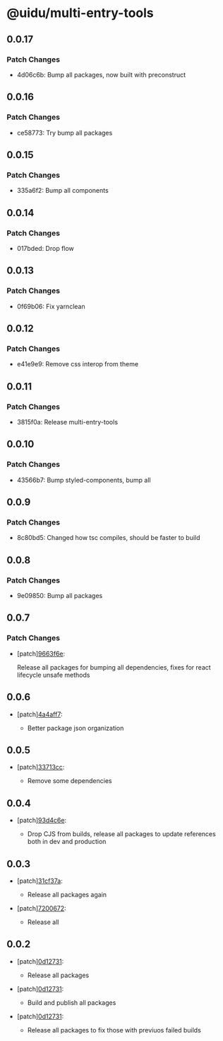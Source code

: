 # @uidu/multi-entry-tools

## 0.0.17

### Patch Changes

- 4d06c6b: Bump all packages, now built with preconstruct

## 0.0.16

### Patch Changes

- ce58773: Try bump all packages

## 0.0.15

### Patch Changes

- 335a6f2: Bump all components

## 0.0.14

### Patch Changes

- 017bded: Drop flow

## 0.0.13

### Patch Changes

- 0f69b06: Fix yarnclean

## 0.0.12

### Patch Changes

- e41e9e9: Remove css interop from theme

## 0.0.11

### Patch Changes

- 3815f0a: Release multi-entry-tools

## 0.0.10

### Patch Changes

- 43566b7: Bump styled-components, bump all

## 0.0.9

### Patch Changes

- 8c80bd5: Changed how tsc compiles, should be faster to build

## 0.0.8

### Patch Changes

- 9e09850: Bump all packages

## 0.0.7

### Patch Changes

- [patch][9663f6e](https://github.org/uidu-org/guidu/commits/9663f6e):

  Release all packages for bumping all dependencies, fixes for react lifecycle unsafe methods

## 0.0.6

- [patch][4a4aff7](https://github.org/uidu-org/guidu/commits/4a4aff7):

  - Better package json organization

## 0.0.5

- [patch][33713cc](https://github.org/uidu-org/guidu/commits/33713cc):

  - Remove some dependencies

## 0.0.4

- [patch][93d4c6e](https://github.org/uidu-org/guidu/commits/93d4c6e):

  - Drop CJS from builds, release all packages to update references both in dev and production

## 0.0.3

- [patch][31cf37a](https://github.org/uidu-org/guidu/commits/31cf37a):

  - Release all packages again

- [patch][7200672](https://github.org/uidu-org/guidu/commits/7200672):

  - Release all

## 0.0.2

- [patch][0d12731](https://github.org/uidu-org/guidu/commits/0d12731):

  - Release all packages

- [patch][0d12731](https://github.org/uidu-org/guidu/commits/0d12731):

  - Build and publish all packages

- [patch][0d12731](https://github.org/uidu-org/guidu/commits/0d12731):

  - Release all packages to fix those with previuos failed builds
